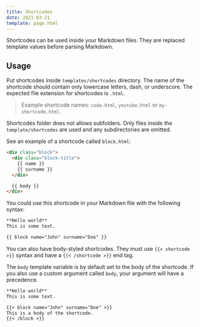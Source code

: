 ```yaml
---
title: Shortcodes
date: 2021-03-21
template: page.html
---
```


Shortcodes can be used inside your Markdown files. They are replaced template values before parsing Markdown.

## Usage

Put shortcodes inside `templates/shortcodes` directory. The name of the shortcode should contain only lowercase letters, dash, or underscore. The expected file extension for shortcodes is `.html`.

> Example shortcode names: `code.html`, `youtube.html` or `my-shortcode.html`.

Shortcodes folder does not allows subfolders. Only files inside the `template/shortcodes` are used and any subdirectories are omitted.

See an example of a shortcode called `block.html`:

```html
<div class="block">
  <div class="block-title">
    {{ name }}
    {{ surname }}
  </div>

  {{ body }}
</div>
```

You could use this shortcode in your Markdown file with the following syntax:

```markdown
**Hello world**
This is some text.

{{ block name="John" surname="Doe" }}
```

You can also have body-styled shortcodes. They must use `{{< shortcode >}}` syntax and have a `{{< /shortcode >}}` end tag.

The `body` template variable is by default set to the body of the shortcode. If you also use a custom argument called `body`, your argument will have a precedence.

```markdown
**Hello world**
This is some text.

{{< block name="John" surname="Doe" >}}
This is a body of the shortcode.
{{< /block >}}
```